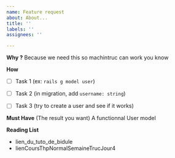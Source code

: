 ```yaml
---
name: Feature request
about: About...
title: ''
labels: ''
assignees: ''

---
```


**Why ?**
Because we need this so machintruc can work you know

**How**
- [ ]  Task 1 (ex: `rails g model user`)

- [ ]  Task 2 (in migration, add `username: string`)

- [ ]  Task 3 (try to create a user and see if it works)

**Must Have**
(The result you want) A functionnal User model

**Reading List**
- lien_du_tuto_de_bidule
- lienCoursThpNormalSemaineTrucJour4
